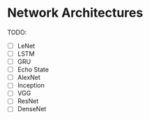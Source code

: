 # Network Architectures

TODO:

- [ ] LeNet
- [ ] LSTM
- [ ] GRU
- [ ] Echo State
- [ ] AlexNet
- [ ] Inception
- [ ] VGG
- [ ] ResNet
- [ ] DenseNet
